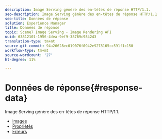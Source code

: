 ```yaml
---
description: Image Serving génère des en-têtes de réponse HTTP/1.1.
seo-description: Image Serving génère des en-têtes de réponse HTTP/1.1.
seo-title: Données de réponse
solution: Experience Manager
title: Données de réponse
topic: Scene7 Image Serving - Image Rendering API
uuid: 63812101-1956-4dea-9ef9-38769c934243
translation-type: tm+mt
source-git-commit: 94a26628ec619076f0942e9278165cc591f1c150
workflow-type: tm+mt
source-wordcount: '27'
ht-degree: 11%

---
```



# Données de réponse{#response-data}

Image Serving génère des en-têtes de réponse HTTP/1.1.

* [Images](c-images.md)
* [Propriétés](c-properties/c-properties.md)
* [Erreurs](r-errors.md)
